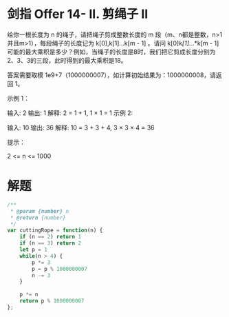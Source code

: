 # 剑指 Offer 14- II. 剪绳子 II
给你一根长度为 n 的绳子，请把绳子剪成整数长度的 m 段（m、n都是整数，n>1并且m>1），每段绳子的长度记为 k[0],k[1]...k[m - 1] 。请问 k[0]*k[1]*...*k[m - 1] 可能的最大乘积是多少？例如，当绳子的长度是8时，我们把它剪成长度分别为2、3、3的三段，此时得到的最大乘积是18。

答案需要取模 1e9+7（1000000007），如计算初始结果为：1000000008，请返回 1。

 

示例 1：

输入: 2
输出: 1
解释: 2 = 1 + 1, 1 × 1 = 1
示例 2:

输入: 10
输出: 36
解释: 10 = 3 + 3 + 4, 3 × 3 × 4 = 36
 

提示：

2 <= n <= 1000

# 解题
```js
/**
 * @param {number} n
 * @return {number}
 */
var cuttingRope = function(n) {
    if (n == 2) return 1
    if (n == 3) return 2
    let p = 1
    while(n > 4) {
        p *= 3
        p = p % 1000000007
        n -= 3
    }
    
    p *= n
    return p % 1000000007
};
```